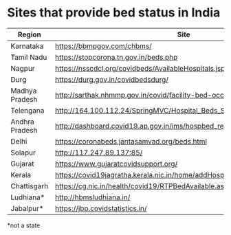 # Sites that provide bed status in India

Region | Site
---    | ---
Karnataka      | https://bbmpgov.com/chbms/
Tamil Nadu     | https://stopcorona.tn.gov.in/beds.php
Nagpur         | https://nsscdcl.org/covidbeds/AvailableHospitals.jsp
Durg           | https://durg.gov.in/covidbedsdurg/
Madhya Pradesh | http://sarthak.nhmmp.gov.in/covid/facility-bed-occupancy-dashboard/
Telengana      | http://164.100.112.24/SpringMVC/Hospital_Beds_Statistic_Bulletin_citizen.htm
Andhra Pradesh | http://dashboard.covid19.ap.gov.in/ims/hospbed_reports/
Delhi          | https://coronabeds.jantasamvad.org/beds.html
Solapur        | http://117.247.89.137:85/
Gujarat        | https://www.gujaratcovidsupport.org/
Kerala         | https://covid19jagratha.kerala.nic.in/home/addHospitalDashBoard
Chattisgarh    | https://cg.nic.in/health/covid19/RTPBedAvailable.aspx
Ludhiana*      | http://hbmsludhiana.in/
Jabalpur*      | https://jbp.covidstatistics.in/
*not a state
